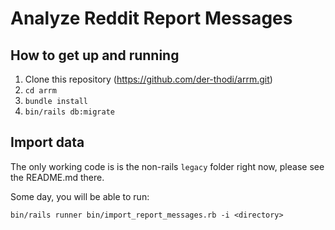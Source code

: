 # Analyze Reddit Report Messages

## How to get up and running

1. Clone this repository (https://github.com/der-thodi/arrm.git)
1. `cd arrm`
1. `bundle install`
1. `bin/rails db:migrate`

## Import data

The only working code is is the non-rails `legacy` folder right now, please see the
README.md there.

Some day, you will be able to run:

`bin/rails runner bin/import_report_messages.rb -i <directory>`